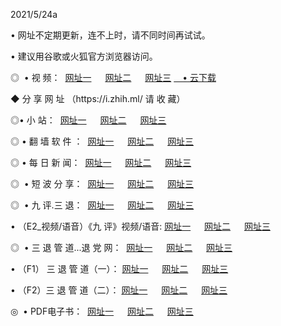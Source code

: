 <p>2021/5/24a
<p>• 网址不定期更新，连不上时，请不同时间再试试。
<p>• 建议用谷歌或火狐官方浏览器访问。
<p>◎  • 视 频： 
<a href="http://hhy.aud.bar/" target="_blank">网址一</a> 　 
<a href="http://hth.aud.bar/" target="_blank">网址二</a> 　 
<a href="http://hps.aud.bar/b.html" target="_blank">网址三</a>
<a href="https://yadi.sk/d/d0sUeAOpal3njw" target="_blank">　• 云下载 </a></p>
<p>◆ 分 享 网 址 <a href="http://hps.aud.bar/a.html"></a>（https://i.zhih.ml/ 请 收 藏） </p>

<p>◎•  小 站：  
<a href="http://hhy.aud.bar/f.html" target="_blank">网址一</a> 　 
<a href="http://hth.aud.bar/h.html" target="_blank">网址二</a> 　 
<a href="http://hps.aud.bar/k/" target="_blank">网址三</a></p><p>

<p>◎  • 翻 墙 软 件 ：  
<a href="http://hhy.aud.bar/ff/" target="_blank">网址一</a> 　 
<a href="http://hth.aud.bar/s/read/a1_nd.html" target="_blank">网址二</a> 　 
<a href="http://hps.aud.bar/ff/index.html" target="_blank">网址三</a></p>
<p>◎  • 每 日 新 闻：  
<a href="http://hhy.aud.bar/day/" target="_blank">网址一</a> 　 
<a href="http://hth.aud.bar/day/" target="_blank">网址二</a> 　 
<a href="http://hth.aud.bar/day/index.html" target="_blank">网址三</a></p>
<p>◎   • 短 波 分 享：  
<a href="http://hhy.aud.bar/h/" target="_blank">网址一</a> 　 
<a href="http://hps.aud.bar/h/" target="_blank">网址二</a> 　 
<a href="http://hth.aud.bar/h/index.html" target="_blank">网址三</a></p>
<p>◎   • 九 评.三 退：  
<a href="http://hhy.aud.bar/t/" target="_blank">网址一</a> 　 
<a href="http://hps.aud.bar/v2/index.html" target="_blank">网址二</a> 　 
<a href="http://hth.aud.bar/tt/index.html" target="_blank">网址三</a> 　</p>
<p>  • （E2_视频/语音）《九 评》视频/语音: 
<a href="http://hhy.aud.bar/7738.html" target="_blank">网址一</a> 　 
<a href="http://hps.aud.bar/7614.html" target="_blank">网址二</a> 　 
<a href="http://hth.aud.bar/7633.html" target="_blank">网址三</a></p>
<p>◎   • 三 退 管 道...退 党 网：  
<a href="http://hhy.aud.bar/go/td1.html" target="_blank">网址一</a> 　 
<a href="http://hps.aud.bar/go/td2.html" target="_blank">网址二</a> 　 
<a href="http://hth.aud.bar/go/td3.html" target="_blank">网址三</a></p>
<p>  • （F1） 三 退 管 道（一）： 
<a href="http://hhy.aud.bar/dd/" target="_blank">网址一</a> 　 
<a href="http://hps.aud.bar/s/read/a1_tdx.html" target="_blank">网址二</a> 　 
<a href="http://hth.aud.bar/dd/" target="_blank">网址三</a></p>
<p>  • （F2）三 退 管 道（二）： 
<a href="http://hps.aud.bar/d/" target="_blank">网址一</a> 　 
<a href="http://hhy.aud.bar/d/index.html" target="_blank">网址二</a> 　 
<a href="http://hth.aud.bar/d/" target="_blank">网址三</a></p>
<p>◎   • PDF电子书：  
<a href="http://hhy.aud.bar/p/" target="_blank">网址一</a> 　 
<a href="http://hth.aud.bar/p/index.html" target="_blank">网址二</a> 　 
<a href="http://hps.aud.bar/p/" target="_blank">网址三</a></p>
